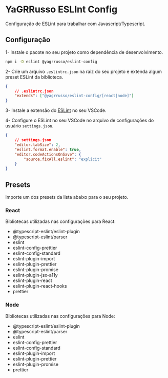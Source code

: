 # YaGRRusso ESLInt Config
Configuração de ESLint para trabalhar com Javascript/Typescript.

## Configuração 

1- Instale o pacote no seu projeto como dependência de desenvolvimento.
```bash
npm i -D eslint @yagrrusso/eslint-config
```

2- Crie um arquivo `.eslintrc.json` na raiz do seu projeto e extenda algum preset ESLint da biblioteca.
```json
{
    // .eslintrc.json
    "extends": ["@yagrrusso/eslint-config/[react|node]"]
}
```

3- Instale a extensão do [ESLint](https://marketplace.visualstudio.com/items?itemName=dbaeumer.vscode-eslint) no seu VSCode.

4- Configure o ESLint no seu VSCode no arquivo de configurações do usuário `settings.json`.
```json
{
    // settings.json
    "editor.tabSize": 2,
    "eslint.format.enable": true,
    "editor.codeActionsOnSave": {
        "source.fixAll.eslint": "explicit"
    }
}
```

## Presets
Importe um dos presets da lista abaixo para o seu projeto.

### React
Bibliotecas utilizadas nas configurações para React:

- @typescript-eslint/eslint-plugin
- @typescript-eslint/parser
- eslint
- eslint-config-prettier
- eslint-config-standard
- eslint-plugin-import
- eslint-plugin-prettier
- eslint-plugin-promise
- eslint-plugin-jsx-a11y
- eslint-plugin-react
- eslint-plugin-react-hooks
- prettier

### Node
Bibliotecas utilizadas nas configurações para Node:

- @typescript-eslint/eslint-plugin
- @typescript-eslint/parser
- eslint
- eslint-config-prettier
- eslint-config-standard
- eslint-plugin-import
- eslint-plugin-prettier
- eslint-plugin-promise
- prettier